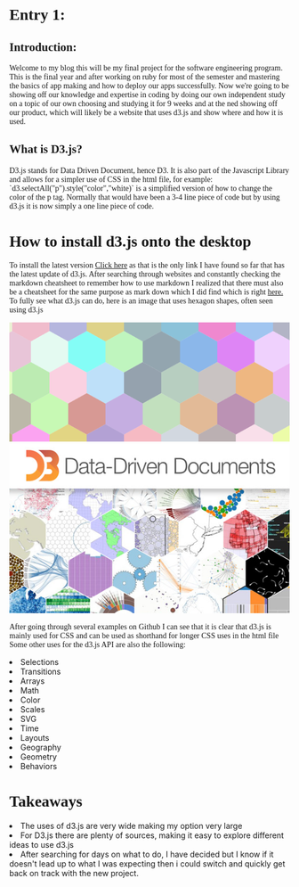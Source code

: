 <html>
  <head>
    <meta charset="UTF-8">
    <title>D3 blog</title>
    <link rel="stylesheet" href="https://maxcdn.bootstrapcdn.com/bootstrap/3.3.7/css/bootstrap.min.css">
    <script src="https://maxcdn.bootstrapcdn.com/bootstrap/3.3.7/js/bootstrap.min.js"></script>
    <script src="https://ajax.googleapis.com/ajax/libs/jquery/3.1.1/jquery.min.js"></script>
    <link rel="stylesheet" href="https://maxcdn.bootstrapcdn.com/bootstrap/3.3.6/css/bootstrap.min.css">
    <script src="js/script.js"></script>
<style>
p, h1, h2 {
  font-family: "Times New Roman", sans, serif;
  
}
</style>
  </head>
  <body>
      <h1>Entry 1:</h1>
      <h2>Introduction:</h2>
      <p>Welcome to my blog this will be my final project for the software engineering program.
      This is the final year and after working on ruby for most of the semester and mastering 
      the basics of app making and how to deploy our apps successfully. Now we're going to be showing off
      our knowledge and expertise in coding by doing our own independent study on a topic
      of our own choosing and studying it for 9 weeks and at the ned showing off our product, 
      which will likely be a website that uses d3.js and show where and how it is used.</p>
      <h2>What is D3.js? </h2>
      <p>D3.js stands for Data Driven Document, hence D3. It is also part of the Javascript Library 
      and allows for a simpler use of CSS in the html file, for example: `d3.selectAll("p").style("color","white)`
   is a simplified version of how to change the color of the p tag. Normally that would have been a 3-4 line piece
   of code but by using d3.js it is now simply a one line piece of code.</p>
   <h1> How to install d3.js onto the desktop</h1>
   <p>To install the latest version <a href="https://d3js.org/">Click here</a> 
   as that is the only link I have found so far that has the latest update of
   d3.js. After searching through websites and constantly checking the markdown cheatsheet to remember how to use markdown
   I realized that there must also be a cheatsheet for the same purpose as mark down which I did find which is right  
   <a href="https://github.com/adam-p/markdown-here/wiki/Markdown-Cheatsheet#images">here.</a> To fully see what d3.js can do,
   here is an image that uses hexagon shapes, often seen using d3.js</p>
   <div class="col-md-6">
   <img src="hex.png"></img>
   <img src="21datadriven590.jpg"></img>
   <p>After going through several examples on Github I can see that it is clear that d3.js 
   is mainly used for CSS and can be used as shorthand for longer CSS uses in the html file
   Some other uses for the d3.js API are also the following:
   </p>
   <li>Selections</li>
<li>Transitions</li>
 <li>Arrays</li>
<li>Math</li>
 <li>Color</li>
 <li>Scales</li>
 <li>SVG</li>
 <li>Time</li>
<li> Layouts</li>
<li> Geography</li>
 <li>Geometry</li>
<li> Behaviors</li>
<h1>Takeaways</h1>
<li>The uses of d3.js are very wide making my option very large</li>
<li>For D3.js there are plenty of sources, making it easy to explore different ideas to use d3.js</li>
<li>After searching for days on what to do, I have decided but I know if it doesn't lead up to what I was
expecting then i could switch and quickly get back on track with the new project.</li>
   </div>
 </body>        
</html>